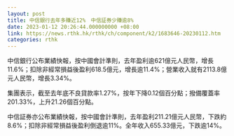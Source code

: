 ```yaml
---
layout: post
title: 中信銀行去年多賺近12%　中信証券少賺逾8%
date: 2023-01-12 20:26:44.000000000 +08:00
link: https://news.rthk.hk/rthk/ch/component/k2/1683646-20230112.htm
categories: rthk
---
```


中信銀行公布業績快報，按中國會計準則，去年盈利逾621億元人民幣，增長11.6%；扣除非經常損益後盈利618.5億元，增長逾11.4%；營業收入就有2113.8億元人民幣，增長3.34%。

集團表示，截至去年底不良貸款率1.27%，按年下降0.12個百分點；撥備覆蓋率201.33%，上升21.26個百分點。

中信証券亦公布業績快報，按中國會計準則，去年盈利211.21億元人民幣，下跌約8.6%；扣除非經常損益後盈利倒退逾11%。全年收入655.33億元，下跌逾14%。
